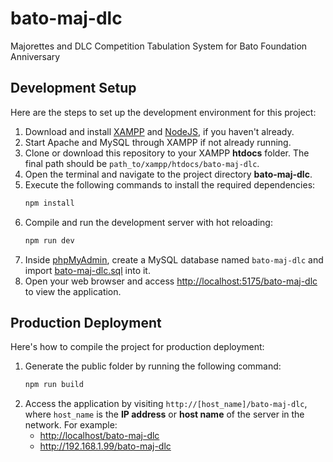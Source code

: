# bato-maj-dlc
Majorettes and DLC Competition Tabulation System for Bato Foundation Anniversary


## Development Setup
Here are the steps to set up the development environment for this project:

1. Download and install
   [XAMPP](https://www.apachefriends.org/download.html)
   and [NodeJS](https://nodejs.org/en/),
   if you haven't already.
2. Start Apache and MySQL through XAMPP if not already running.
3. Clone or download this repository to your XAMPP **htdocs** folder.
   The final path should be `path_to/xampp/htdocs/bato-maj-dlc`.
4. Open the terminal and navigate to the project directory **bato-maj-dlc**.
5. Execute the following commands to install the required dependencies:
   ```sh
   npm install
   ```
6. Compile and run the development server with hot reloading:
   ```sh
   npm run dev
   ```
7. Inside [phpMyAdmin](http://localhost/phpmyadmin),
   create a MySQL database named `bato-maj-dlc` and import [bato-maj-dlc.sql](bato-maj-dlc.sql) into it.
8. Open your web browser and access <http://localhost:5175/bato-maj-dlc> to view the application.


## Production Deployment
Here's how to compile the project for production deployment:

1. Generate the public folder by running the following command:
   ```sh
   npm run build
   ```
2. Access the application by visiting `http://[host_name]/bato-maj-dlc`,
   where `host_name` is the **IP address** or **host name** of the server in the network.
   For example:
     - <http://localhost/bato-maj-dlc>
     - <http://192.168.1.99/bato-maj-dlc>